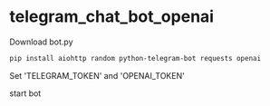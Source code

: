 # telegram_chat_bot_openai

Download bot.py

```bash
pip install aiohttp random python-telegram-bot requests openai
```

Set 'TELEGRAM_TOKEN' and 'OPENAI_TOKEN'

start bot
